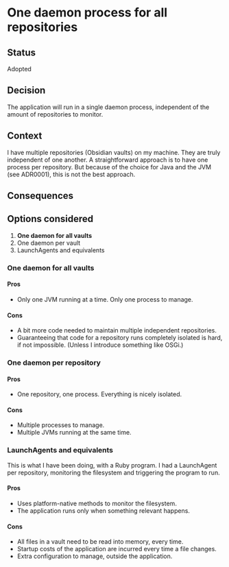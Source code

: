 # One daemon process for all repositories

## Status

Adopted

## Decision

The application will run in a single daemon process, independent of the amount of repositories to monitor.

## Context

I have multiple repositories (Obsidian vaults) on my machine. They are truly independent of one another. A straightforward approach is to have one process per repository. But because of the choice for Java and the JVM (see ADR0001), this is not the best approach.  

## Consequences

## Options considered

1. **One daemon for all vaults**
2. One daemon per vault
3. LaunchAgents and equivalents

### One daemon for all vaults

#### Pros

- Only one JVM running at a time. Only one process to manage.

#### Cons

- A bit more code needed to maintain multiple independent repositories.
- Guaranteeing that code for a repository runs completely isolated is hard, if not impossible. (Unless I introduce something like OSGi.)

### One daemon per repository 

#### Pros

- One repository, one process. Everything is nicely isolated.

#### Cons

- Multiple processes to manage.
- Multiple JVMs running at the same time.

### LaunchAgents and equivalents

This is what I have been doing, with a Ruby program. I had a LaunchAgent per repository, monitoring the filesystem and triggering the program to run.

#### Pros

- Uses platform-native methods to monitor the filesystem.
- The application runs only when something relevant happens.

#### Cons

- All files in a vault need to be read into memory, every time.
- Startup costs of the application are incurred every time a file changes. 
- Extra configuration to manage, outside the application.
